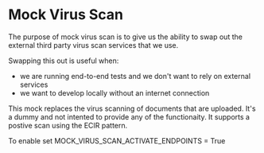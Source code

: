 # Mock Virus Scan

The purpose of mock virus scan is to give us the ability to swap out the external third party virus scan services that we use.

Swapping this out is useful when:

  - we are running end-to-end tests and we don't want to rely on external services
  - we want to develop locally without an internet connection

This mock replaces the virus scanning of documents that are uploaded. It's a dummy and not intented to provide any of the functionaity. It supports a postive scan using the ECIR pattern. 

To enable set MOCK_VIRUS_SCAN_ACTIVATE_ENDPOINTS = True